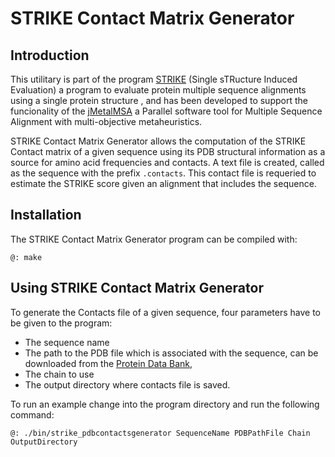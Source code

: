 
# STRIKE Contact Matrix Generator

## Introduction

This utilitary is part of the program [STRIKE](http://www.tcoffee.org/Projects/strike/) (Single sTRucture Induced Evaluation) a program to evaluate protein multiple sequence alignments using a single protein structure , and has been developed to support the funcionality of the  [jMetalMSA](https://github.com/jMetal/jMetalMSA) a Parallel software tool for Multiple Sequence Alignment with multi-objective metaheuristics.

STRIKE Contact Matrix Generator allows the computation of the STRIKE Contact matrix of a given sequence using its PDB structural information as a source for amino acid frequencies and contacts. A text file is created, called as the sequence with the prefix `.contacts`. This contact file is requeried to estimate the STRIKE score given an alignment that includes the sequence.

## Installation

The STRIKE Contact Matrix Generator program can be compiled with:

```
@: make
```

## Using STRIKE Contact Matrix Generator

To generate the Contacts file of a given sequence, four parameters have to be given to the program: 
* The sequence name
* The path to the PDB file which is associated with the sequence, can be downloaded from the [Protein Data Bank](http://www.rcsb.org), 
* The chain to use
* The output directory where contacts file is saved. 

To run an example change into the program directory and run the following command:
```
@: ./bin/strike_pdbcontactsgenerator SequenceName PDBPathFile Chain OutputDirectory
```



